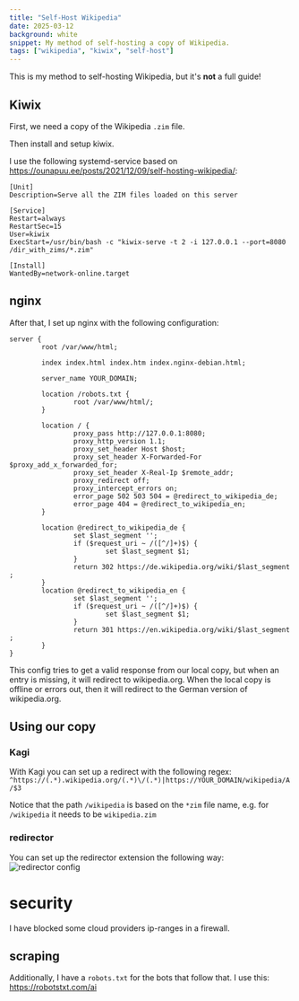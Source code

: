 ```yaml
---
title: "Self-Host Wikipedia"
date: 2025-03-12
background: white
snippet: My method of self-hosting a copy of Wikipedia.
tags: ["wikipedia", "kiwix", "self-host"]
---
```

This is my method to self-hosting Wikipedia, but it's **not** a full guide!

## Kiwix

First, we need a copy of the Wikipedia `.zim` file.

Then install and setup kiwix.

I use the following systemd-service based on https://ounapuu.ee/posts/2021/12/09/self-hosting-wikipedia/:
```
[Unit]
Description=Serve all the ZIM files loaded on this server

[Service]
Restart=always
RestartSec=15
User=kiwix
ExecStart=/usr/bin/bash -c "kiwix-serve -t 2 -i 127.0.0.1 --port=8080 /dir_with_zims/*.zim"

[Install]
WantedBy=network-online.target
```

## nginx

After that, I set up nginx with the following configuration:
```
server {
        root /var/www/html;

        index index.html index.htm index.nginx-debian.html;

        server_name YOUR_DOMAIN;

        location /robots.txt {
                root /var/www/html/;
        }

        location / {
                proxy_pass http://127.0.0.1:8080;
                proxy_http_version 1.1;
                proxy_set_header Host $host;
                proxy_set_header X-Forwarded-For $proxy_add_x_forwarded_for;
                proxy_set_header X-Real-Ip $remote_addr;
                proxy_redirect off;
                proxy_intercept_errors on;
                error_page 502 503 504 = @redirect_to_wikipedia_de;
                error_page 404 = @redirect_to_wikipedia_en;
        }

        location @redirect_to_wikipedia_de {
                set $last_segment '';
                if ($request_uri ~ /([^/]+)$) {
                        set $last_segment $1;
                }
                return 302 https://de.wikipedia.org/wiki/$last_segment ;
        }
        location @redirect_to_wikipedia_en {
                set $last_segment '';
                if ($request_uri ~ /([^/]+)$) {
                        set $last_segment $1;
                }
                return 301 https://en.wikipedia.org/wiki/$last_segment ;
        }
}
```

This config tries to get a valid response from our local copy, but when an entry is missing, it will redirect to wikipedia.org.
When the local copy is offline or errors out, then it will redirect to the German version of wikipedia.org.

## Using our copy

### Kagi

With Kagi you can set up a redirect with the following regex: `^https://(.*).wikipedia.org/(.*)\/(.*)|https://YOUR_DOMAIN/wikipedia/A/$3`

Notice that the path `/wikipedia` is based on the `*zim` file name, e.g. for `/wikipedia` it needs to be `wikipedia.zim`

### redirector

You can set up the redirector extension the following way:
![redirector config](./redirector.avif "")

# security

I have blocked some cloud providers ip-ranges in a firewall.

## scraping

Additionally, I have a `robots.txt` for the bots that follow that. I use this: https://robotstxt.com/ai